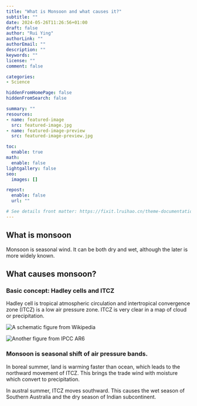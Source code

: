 ```yaml
---
title: "What is Monsoon and what causes it?"
subtitle: ""
date: 2024-05-26T11:26:56+01:00
draft: false
author: "Rui Ying"
authorLink: ""
authorEmail: ""
description: ""
keywords: ""
license: ""
comment: false

categories:
- Science

hiddenFromHomePage: false
hiddenFromSearch: false

summary: ""
resources:
- name: featured-image
  src: featured-image.jpg
- name: featured-image-preview
  src: featured-image-preview.jpg

toc:
  enable: true
math:
  enable: false
lightgallery: false
seo:
  images: []

repost:
  enable: false
  url: ""

# See details front matter: https://fixit.lruihao.cn/theme-documentation-content/#front-matter
---
```


<!--more-->
## What is monsoon
Monsoon is seasonal wind. It can be both dry and wet, although the later is more widely known.


## What causes monsoon?
### Basic concept: Hadley cells and ITCZ
Hadley cell is tropical atmospheric circulation and intertropical convergence zone (ITCZ) is a low air pressure zone. ITCZ is very clear in a map of cloud or precipitation.

![A schematic figure from Wikipedia](https://en.wikipedia.org/wiki/Trade_winds#/media/File:Earth_Global_Circulation_-_en.svg)

![Another figure from IPCC AR6](https://www.ipcc.ch/report/ar6/wg1/downloads/figures/IPCC_AR6_WGI_Figure_8_21.png)

### Monsoon is seasonal shift of air pressure bands. 

In boreal summer, land is warming faster than ocean, which leads to the northward movement of ITCZ. This brings the trade wind with moisture which convert to precipitation.

In austral summer, ITCZ moves southward. This causes the wet season of Southern Australia and the dry season of Indian subcontinent.

